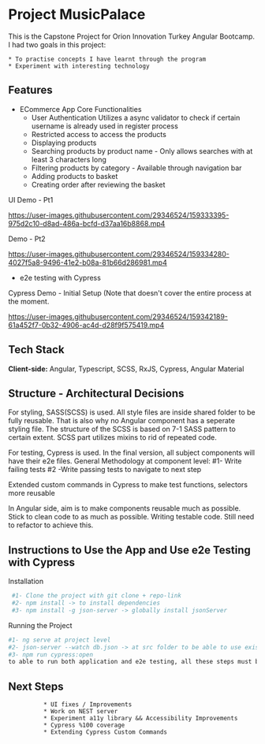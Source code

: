 
# Project MusicPalace

This is the Capstone Project for Orion Innovation Turkey Angular Bootcamp.
I had two goals in this project: 

    * To practise concepts I have learnt through the program
    * Experiment with interesting technology 


## Features

- ECommerce App Core Functionalities
  * User Authentication 
    Utilizes a async validator to check if certain username is already used in register process
  * Restricted access to access the products
  * Displaying products
  * Searching products by product name -  Only allows searches with at least 3 characters long
  * Filtering products by category -  Available through navigation bar
  * Adding products to basket
  * Creating order after reviewing the basket

UI Demo - Pt1

https://user-images.githubusercontent.com/29346524/159333395-975d2c10-d8ad-486a-bcfd-d37aa16b8868.mp4

Demo - Pt2

https://user-images.githubusercontent.com/29346524/159334280-4027f5a8-9496-41e2-b08a-81b66d286981.mp4

- e2e testing with Cypress

Cypress Demo - Initial Setup (Note that doesn't cover the entire process at the moment.


https://user-images.githubusercontent.com/29346524/159342189-61a452f7-0b32-4906-ac4d-d28f9f575419.mp4



## Tech Stack

**Client-side:** Angular, Typescript, SCSS,  RxJS, Cypress, Angular Material

## Structure - Architectural Decisions

  For styling, SASS(SCSS) is used. All style files are inside shared folder to be fully reusable. That is also why no Angular component has a seperate styling file. The structure of the SCSS is based on 7-1 SASS pattern to certain extent. SCSS part utilizes mixins to rid of repeated code.

  For testing, Cypress is used. In the final version, all subject components will have their e2e files.
  General Methodology at component level:
   #1- Write failing tests
   #2 -Write passing tests to navigate to next step

   Extended custom commands in Cypress to make test functions, selectors more reusable


  In Angular side, aim is to make components reusable much as possible. Stick to clean code to as much as possible.
  Writing testable code. Still need to refactor to achieve this.


## Instructions to Use the App and Use e2e Testing with Cypress

Installation

```bash
 #1- Clone the project with git clone + repo-link
 #2- npm install -> to install dependencies
 #3- npm install -g json-server -> globally install jsonServer

```
Running the Project
```bash
#1- ng serve at project level
#2- json-server --watch db.json -> at src folder to be able to use existing mock data
#3- npm run cypress:open 
to able to run both application and e2e testing, all these steps must be run concurrently.
```
    
## Next Steps
              * UI fixes / Improvements
              * Work on NEST server
              * Experiment a11y library && Accessibility Improvements
              * Cypress %100 coverage
              * Extending Cypress Custom Commands
